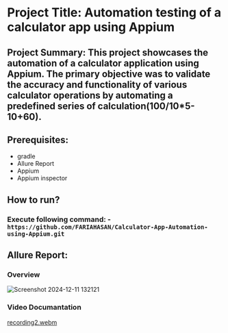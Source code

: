 # Project Title: Automation testing of a calculator app using Appium
## Project Summary: This project showcases the automation of a calculator application using Appium. The primary objective was to validate the accuracy and functionality of various calculator operations by automating a predefined series of calculation(100/10*5-10+60). 
## Prerequisites:
- gradle
- Allure Report
- Appium
- Appium inspector 
## How to run? 
### Execute following command: - ```  https://github.com/FARIAHASAN/Calculator-App-Automation-using-Appium.git ```
## Allure Report: 
### Overview 
![Screenshot 2024-12-11 132121](https://github.com/user-attachments/assets/99598aef-7681-4bb3-be6b-c6e30f5e63f3)

### Video Documantation
[recording2.webm](https://github.com/user-attachments/assets/effc6ee5-d8b4-434d-81be-7c5625fc3534)
